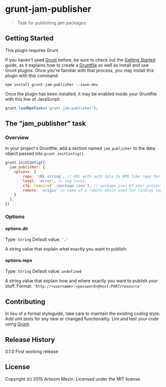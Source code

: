 # grunt-jam-publisher

> Task for publishing jam packages

## Getting Started
This plugin requires Grunt.

If you haven't used [Grunt](http://gruntjs.com/) before, be sure to check out the [Getting Started](http://gruntjs.com/getting-started) guide, as it explains how to create a [Gruntfile](http://gruntjs.com/sample-gruntfile) as well as install and use Grunt plugins. Once you're familiar with that process, you may install this plugin with this command:

```shell
npm install grunt-jam-publisher --save-dev
```

Once the plugin has been installed, it may be enabled inside your Gruntfile with this line of JavaScript:

```js
grunt.loadNpmTasks('grunt-jam-publisher');
```

## The "jam_publisher" task

### Overview
In your project's Gruntfile, add a section named `jam_publisher` to the data object passed into `grunt.initConfig()`.

```js
grunt.initConfig({
  jam_publisher: {
    options: {
        repo: 'URL string', // URL with auth data to NPM like repo for JAM packages,
        level: 'error', // log level,
        cfg: require('./package.json'), // package.json of your project
        remote: 'origin' // name of a remote which used for finding tags with version names
    }
  },
})
```

### Options

#### options.dir
Type: `String`
Default value: `'.'`

A string value that explain what exactly you want to publish.

#### options.repo
Type: `String`
Default value: `undefined`

A string value that explain how and where exactly you want to publish your stuff.
Format: `'http://<username>:<password>@host:PORT/resource'`


## Contributing
In lieu of a formal styleguide, take care to maintain the existing coding style. Add unit tests for any new or changed functionality. Lint and test your code using [Grunt](http://gruntjs.com/).

## Release History
0.1.0 First working release


## License
Copyright (c) 2015 Artsiom Mezin. Licensed under the MIT license.
